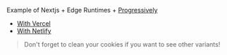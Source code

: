 Example of Nextjs + Edge Runtimes + [Progressively](https://progressively.app)

- [With Vercel](https://progressively-edge-middleware.vercel.app/)
- [With Netlify](https://progressively-edge-middleware.netlify.app/)

> Don't forget to clean your cookies if you want to see other variants!
